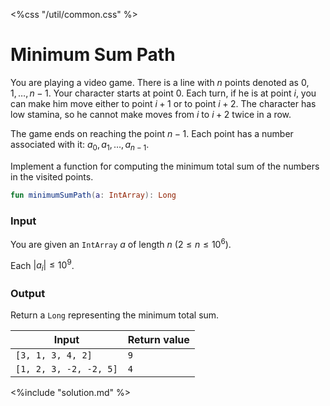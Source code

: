 <%css "/util/common.css" %>

# Minimum Sum Path

You are playing a video game.
There is a line with $n$ points denoted as $0, 1, \ldots, n - 1$.
Your character starts at point $0$.
Each turn, if he is at point $i$, you can make him move either to point
$i + 1$ or to point $i + 2$. The character has low stamina, so he cannot make
moves from $i$ to $i + 2$ twice in a row.

The game ends on reaching the point $n - 1$.
Each point has a number associated with it: $a_0, a_1, \ldots, a_{n - 1}$.

Implement a function for computing the minimum total sum of the numbers 
in the visited points.

```Kotlin
fun minimumSumPath(a: IntArray): Long
```

### Input

You are given an `IntArray` $a$ of length $n$ ($2 \le n \le 10^6$).

Each $|a_i| \le 10^9$.

### Output

Return a `Long` representing the minimum total sum.

<div class="samples">

| Input                  | Return value |
|------------------------|--------------|
| `[3, 1, 3, 4, 2]`      | `9`          |
| `[1, 2, 3, -2, -2, 5]` | `4`          |

</div>

<div class="hint">
<%include "solution.md" %>
</div>

